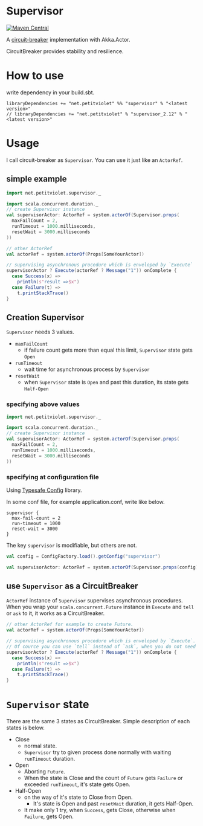 # Supervisor

[![Maven Central](https://maven-badges.herokuapp.com/maven-central/net.petitviolet/supervisor_2.12/badge.svg)](https://maven-badges.herokuapp.com/maven-central/net.petitviolet/supervisor_2.12)

A [circuit-breaker](http://martinfowler.com/bliki/CircuitBreaker.html) implementation with Akka.Actor.

CircuitBreaker provides stability and resilience.

# How to use

write dependency in your build.sbt.

```
libraryDependencies += "net.petitviolet" %% "supervisor" % "<latest version>"
// libraryDependencies += "net.petitviolet" % "supervisor_2.12" % "<latest version>"
```

# Usage

I call circuit-breaker as `Supervisor`.
You can use it just like an `ActorRef`.

## simple example

```scala
import net.petitviolet.supervisor._

import scala.concurrent.duration._
// create Supervisor instance
val supervisorActor: ActorRef = system.actorOf(Supervisor.props(
  maxFailCount = 2,
  runTimeout = 1000.milliseconds,
  resetWait = 3000.milliseconds
))

// other ActorRef
val actorRef = system.actorOf(Props[SomeYourActor])

// supervising asynchronous procedure which is enveloped by `Execute`
supervisorActor ? Execute(actorRef ? Message("1")) onComplete { 
  case Success(x) =>
    println(s"result =>$x") 
  case Failure(t) =>
    t.printStackTrace()
}
```

## Creation Supervisor

`Supervisor` needs 3 values.

- `maxFailCount`
    - if failure count gets more than equal this limit, `Supervisor` state gets `Open`
- `runTimeout`
    - wait time for asynchronous process by `Supervisor`
- `resetWait`
    - when `Supervisor` state is `Open` and past this duration, its state gets `Half-Open`

### specifying above values

```scala
import net.petitviolet.supervisor._

import scala.concurrent.duration._
// create Supervisor instance
val supervisorActor: ActorRef = system.actorOf(Supervisor.props(
  maxFailCount = 2,
  runTimeout = 1000.milliseconds,
  resetWait = 3000.milliseconds
))
```

### specifying at configuration file

Using [Typesafe Config](https://github.com/typesafehub/config) library.

In some conf file, for example application.conf, write like below.

```
supervisor {
  max-fail-count = 2
  run-timeout = 1000
  reset-wait = 3000
}
```

The key `supervisor` is modifiable, but others are not.

```scala
val config = ConfigFactory.load().getConfig("supervisor")

val supervisorActor: ActorRef = system.actorOf(Supervisor.props(config))
```

## use `Supervisor` as a CircuitBreaker

`ActorRef` instance of `Supervisor` supervises asynchronous procedures.
When you wrap your `scala.concurrent.Future` instance in `Execute` and `tell` or `ask` to it, it works as a CircuitBreaker.

```scala
// other ActorRef for example to create Future.
val actorRef = system.actorOf(Props[SomeYourActor])

// supervising asynchronous procedure which is enveloped by `Execute`.
// Of cource you can use `tell` instead of `ask`, when you do not need result of Future.
supervisorActor ? Execute(actorRef ? Message("1")) onComplete { 
  case Success(x) =>
    println(s"result =>$x") 
  case Failure(t) =>
    t.printStackTrace()
}
```

# `Supervisor` state

There are the same 3 states as CircuitBreaker.
Simple description of each states is below.

- Close
    - normal state.
    - `Supervisor` try to given process done normally with waiting `runTimeout` duration.
- Open
    - Aborting `Future`.
    - When the state is Close and the count of `Future` gets `Failure` or exceeded `runTimeout`, it's state gets Open.
- Half-Open
    - on the way of it's state to Close from Open.
        - It's state is Open and past `resetWait` duration, it gets Half-Open.
    - It make only 1 try, when `Success`, gets Close, otherwise when `Failure`, gets Open.
